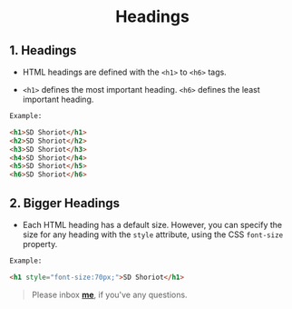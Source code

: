 <h1><p align="center">Headings</p></h1>

## 1. Headings

* HTML headings are defined with the `<h1>` to `<h6>` tags.

* `<h1>` defines the most important heading. `<h6>` defines the least important heading.

```HTML
Example:

<h1>SD Shoriot</h1>
<h2>SD Shoriot</h2>
<h3>SD Shoriot</h3>
<h4>SD Shoriot</h4>
<h5>SD Shoriot</h5>
<h6>SD Shoriot</h6>
```

## 2. Bigger Headings

* Each HTML heading has a default size. However, you can specify the size for any heading 
with the `style` attribute, using the CSS `font-size` property.

```HTML
Example:

<h1 style="font-size:70px;">SD Shoriot</h1>
```


> Please inbox **[me](https://www.facebook.com/shoriot)**, if you've any questions.